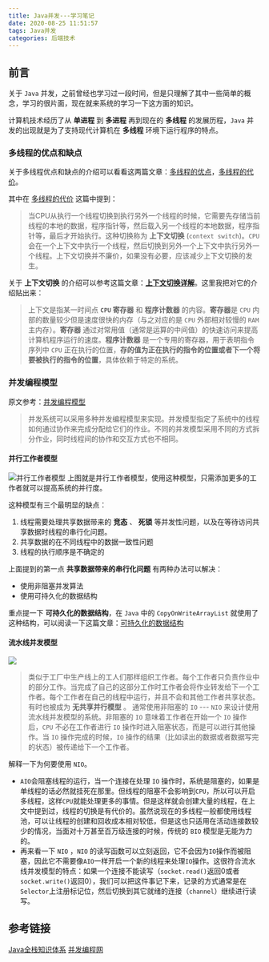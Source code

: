 ```yaml
---
title: Java并发---学习笔记
date: 2020-08-25 11:51:57
tags: Java并发
categories: 后端技术
---
```


## 前言
关于 `Java` 并发，之前曾经也学习过一段时间，但是只理解了其中一些简单的概念，学习的很片面，现在就来系统的学习一下这方面的知识。

计算机技术经历了从 **单进程** 到 **多进程** 再到现在的 **多线程** 的发展历程，`Java` 并发的出现就是为了支持现代计算机在 **多线程** 环境下运行程序的特点。

### 多线程的优点和缺点
关于多线程优点和缺点的介绍可以看看这两篇文章：[多线程的优点](http://ifeve.com/benefits/)，[多线程的代价](http://ifeve.com/costs-of-multithreading/)。

其中在 [多线程的代价](http://ifeve.com/costs-of-multithreading/) 这篇中提到：
> 当CPU从执行一个线程切换到执行另外一个线程的时候，它需要先存储当前线程的本地的数据，程序指针等，然后载入另一个线程的本地数据，程序指针等，最后才开始执行。这种切换称为 **上下文切换** (`context switch`)。`CPU`会在一个上下文中执行一个线程，然后切换到另外一个上下文中执行另外一个线程。上下文切换并不廉价，如果没有必要，应该减少上下文切换的发生。

关于 **上下文切换** 的介绍可以参考这篇文章：[**上下文切换详解**](http://ifeve.com/context-switch-definition/)。这里我把对它的介绍贴出来：
> 上下文是指某一时间点 **`CPU` 寄存器** 和 **程序计数器** 的内容。**寄存器**是 `CPU` 内部的数量较少但是速度很快的内存（与之对应的是 `CPU` 外部相对较慢的 `RAM` 主内存）。**寄存器** 通过对常用值（通常是运算的中间值）的快速访问来提高计算机程序运行的速度。**程序计数器** 是一个专用的寄存器，用于表明指令序列中 `CPU` 正在执行的位置，**存的值为正在执行的指令的位置或者下一个将要被执行的指令的位置**，具体依赖于特定的系统。

### 并发编程模型
原文参考：[并发编程模型](http://ifeve.com/%e5%b9%b6%e5%8f%91%e7%bc%96%e7%a8%8b%e6%a8%a1%e5%9e%8b/)
> 并发系统可以采用多种并发编程模型来实现。并发模型指定了系统中的线程如何通过协作来完成分配给它们的作业。不同的并发模型采用不同的方式拆分作业，同时线程间的协作和交互方式也不相同。

#### 并行工作者模型
![并行工作者模型](https://ae01.alicdn.com/kf/U011338060bb94fe6a0ad232a7e07a9d0h.jpg)
上图就是并行工作者模型，使用这种模型，只需添加更多的工作者就可以提高系统的并行度。

这种模型有三个最明显的缺点：
1. 线程需要处理共享数据带来的 **竞态** 、 **死锁** 等并发性问题，以及在等待访问共享数据时线程的串行化问题。
2. 共享数据的在不同线程中的数据一致性问题
3. 线程的执行顺序是不确定的

上面提到的第一点 **共享数据带来的串行化问题** 有两种办法可以解决：
- 使用非阻塞并发算法
- 使用可持久化的数据结构

重点提一下 **可持久化的数据结构**，在 `Java` 中的 `CopyOnWriteArrayList` 就使用了这种结构，可以阅读一下这篇文章：[可持久化的数据结构](https://www.cnblogs.com/tedzhao/archive/2008/11/12/1332112.html)

#### 流水线并发模型
![](https://ae01.alicdn.com/kf/Ueaae6349d6ca4721ac036161ce3a83bcs.jpg)
> 类似于工厂中生产线上的工人们那样组织工作者。每个工作者只负责作业中的部分工作。当完成了自己的这部分工作时工作者会将作业转发给下一个工作者。每个工作者在自己的线程中运行，并且不会和其他工作者共享状态。有时也被成为 **无共享并行模型** 。
> 通常使用非阻塞的 `IO` --- `NIO` 来设计使用流水线并发模型的系统。非阻塞的 `IO` 意味着工作者在开始一个 `IO` 操作后，`CPU` 不必在工作者进行 `IO` 操作时进入阻塞状态，而是可以进行其他操作。当 `IO` 操作完成的时候，`IO` 操作的结果（比如读出的数据或者数据写完的状态）被传递给下一个工作者。

解释一下为何要使用 `NIO`。
- `AIO`会阻塞线程的运行，当一个连接在处理 `IO` 操作时，系统是阻塞的，如果是单线程的话必然就挂死在那里。但线程的阻塞不会影响到`CPU`，所以可以开启多线程，这样`CPU`就能处理更多的事情。但是这样就会创建大量的线程，在上文中提到过，线程的切换是有代价的。虽然说现在的多线程一般都使用线程池，可以让线程的创建和回收成本相对较低，但是这也只适用在活动连接数较少的情况，当面对十万甚至百万级连接的时候，传统的 `BIO` 模型是无能为力的。
- 再来看一下 `NIO` ，`NIO` 的读写函数可以立刻返回，它不会因为`IO`操作而被阻塞，因此它不需要像`AIO`一样开启一个新的线程来处理`IO`操作。这很符合流水线并发模型的特点：如果一个连接不能读写（`socket.read()`返回0或者`socket.write()`返回0），我们可以把这件事记下来，记录的方式通常是在`Selector`上注册标记位，然后切换到其它就绪的连接（`channel`）继续进行读写。






## 参考链接
[Java全栈知识体系](https://www.pdai.tech/md/java/thread/java-thread-x-overview.html)
[并发编程网](http://ifeve.com/java-concurrency-thread-directory/)
